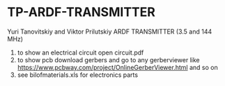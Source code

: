 # TP-ARDF-TRANSMITTER
Yuri Tanovitskiy and Viktor Prilutskiy ARDF TRANSMITTER (3.5 and 144 MHz)

1. to show an electrical circuit open circuit.pdf
2. to show pcb download gerbers and go to any gerberviewer like https://www.pcbway.com/project/OnlineGerberViewer.html and so on
3. see bilofmaterials.xls for electronics parts
